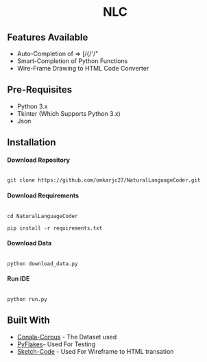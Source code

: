 
<h1 align="center">NLC</h1>

## Features Available
* Auto-Completion of => [/{/'/"
* Smart-Completion of Python Functions
* Wire-Frame Drawing to HTML Code Converter 

## Pre-Requisites
* Python 3.x
* Tkinter (Which Supports Python 3.x)
* Json

## Installation
#### Download Repository
```

git clone https://github.com/omkarjc27/NaturalLanguageCoder.git

```
#### Download Requirements
```

cd NaturalLanguageCoder

pip install -r requirements.txt

```
#### Download Data
```

python download_data.py

```
#### Run IDE
```

python run.py

```
## Built With

* [Conala-Corpus](www.conala-corpus.com) - The Dataset used
* [PyFlakes]()- Used For Testing
* [Sketch-Code](https://github.com/ashnkumar/sketch-code) - Used For Wireframe to HTML transation
